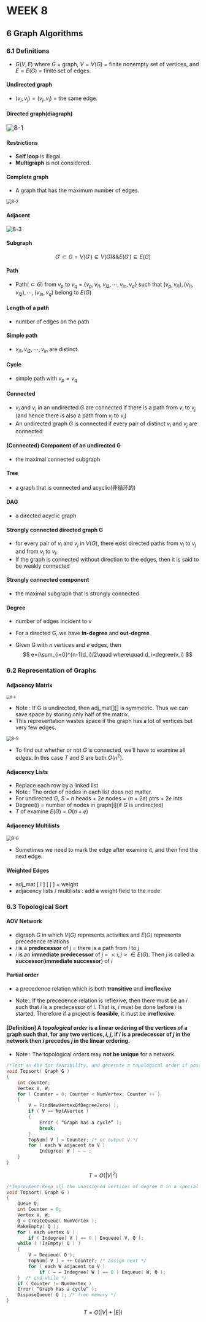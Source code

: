 # WEEK 8

## 6 Graph Algorithms

### 6.1 Definitions

- $G( V, E )$ where $G$ = graph, $V = V( G )$ = finite nonempty set of vertices, and $E = E( G )$ = finite set of edges.

#### Undirected graph 

- $( v_i , v_j ) = ( v_j , v_i )$ = the same edge.

#### Directed graph(diagraph)

<img src="picture/8-1.png" alt="8-1" style="zoom:120%;" />

#### Restrictions

- **Self loop** is illegal.
- **Multigraph** is not considered.

#### Complete graph

- A graph that has the maximum number of edges.

<img src="picture/8-2.png" alt="8-2" style="zoom: 80%;" />

#### Adjacent

![8-3](picture/8-3.png)

#### Subgraph

$$
G'\subset G=V(G')\subseteq V(G) \&\& E(G')\subseteq E(G)
$$

#### Path

- Path($\subset G$) from $v_p$ to $v_q$ = $\{v_p,v_{i1},v_{i2},\cdots,v_{in},v_q\}$ such that $(v_p,v_{i1}),(v_{i1},v_{i2}),\cdots,(v_{in},v_q)$ belong to $E(G)$

#### Length of a path

- number of edges on the path

#### Simple path

- $v_{i1},v_{i2},\cdots,v_{in}$ are distinct.

#### Cycle

- simple path with $v_p=v_q$

#### Connected

- $v_i$ and $v_j$ in an undirected $G$ are connected if there is a path from $v_i$ to $v_j$ (and hence there is also a path from $v_j$ to $v_i$)
- An undirected graph $G$ is connected if every pair of distinct $v_i$ and $v_j$ are connected

#### (Connected) Component of an undirected G

- the maximal connected subgraph

#### Tree

- a graph that is connected and acyclic(非循环的)

#### DAG

- a directed acyclic graph

#### Strongly connected directed graph G

- for every pair of $v_i$ and $v_j$ in $V( G )$, there exist directed paths from $v_i$ to $v_j$ and from $v_j$ to $v_i$.  
- If the graph is connected without direction to the edges, then it is said to be weakly connected

#### Strongly connected component

- the maximal subgraph that is strongly connected

#### Degree

- number of edges incident to v

- For a directed G, we have **in-degree** and **out-degree**.

- Given G with $n$ vertices and $e$ edges, then
  $$
  e=(\sum_{i=0}^{n-1}d_i)/2\quad where\quad d_i=degree(v_i)
  $$
  

### 6.2 Representation of Graphs

#### Adjacency Matrix

<img src="picture/8-4.png" alt="8-4" style="zoom:60%;" />

- Note : If G is undirected, then adj_mat[]\[] is symmetric. Thus we can save space by storing only half of the matrix.
- This representation wastes space if the graph has a lot of vertices but very few edges.

<img src="picture/8-5.png" alt="8-5" style="zoom:80%;" />

- To find out whether or not $G$ is connected, we’ll have to examine all edges. In this case $T$ and $S$ are both $O( n^2 )$.

#### Adjacency Lists

- Replace each row by a linked list
- Note : The order of nodes in each list does not matter.
- For undirected $G$, $S$ = $n$ heads + $2e$ nodes  = $(n+2e)$ ptrs + $2e$ ints
- Degree(i) = number of nodes in graph[i]\(if $G$ is undirected)
- $T$ of examine $E(G)$ = $O(n+e)$

#### Adjacency Multilists

<img src="picture/8-6.png" alt="8-6" style="zoom:80%;" />

- Sometimes we need to mark the edge after examine it, and then find the next edge.

#### Weighted Edges

- adj_mat [ i ] [ j ] = weight
- adjacency lists / multilists :  add a weight field to the node

### 6.3 Topological Sort

#### AOV Network

- digraph $G$ in which $V( G )$ represents activities and $E( G )$ represents precedence relations 
- $i$  is a **predecessor** of $j$ = there is a path from $i$  to $j$
- $i$  is an **immediate predecessor** of  $j$ = $< i,  j > \in E( G )$. Then $j$ is called a **successor**(**immediate successor**) of $i$

#### Partial order

- a precedence relation which is both **transitive** and **irreflexive** 

- Note : If the precedence relation is reflexive, then there must be an $i$ such that $i$ is a predecessor of $i$.  That is, $i$ must be done before $i$ is started. Therefore if a project is **feasible**, it must be **irreflexive**.

#### [Definition] A *topological order* is a linear ordering  of the vertices of a graph such that, for any two vertices, $i$, $j$, if $i$ is a predecessor of $j$ in the network then $i$ precedes $j$ in the linear ordering.

- Note : The topological orders may **not be unique** for a  network.

```c
/*Test an AOV for feasibility, and generate a topological order if possible.*/
void Topsort( Graph G )
{   
	int Counter;
    Vertex V, W;
    for ( Counter = 0; Counter < NumVertex; Counter ++ ) 
    {
		V = FindNewVertexOfDegreeZero( );
		if ( V == NotAVertex ) 
        {
	    	Error ( “Graph has a cycle” );   
            break;  
        }
		TopNum[ V ] = Counter; /* or output V */
		for ( each W adjacent to V )
	    	Indegree[ W ] – – ;
    }
}
```

$$
T=O(|V|^2)
$$

```c
/*Improvment:Keep all the unassigned vertices of degree 0 in a special box (queue or stack).*/
void Topsort( Graph G )
{   
	Queue Q;
    int Counter = 0;
    Vertex V, W;
    Q = CreateQueue( NumVertex );  
    MakeEmpty( Q );
    for ( each vertex V )
		if ( Indegree[ V ] == 0 ) Enqueue( V, Q );
    while ( !IsEmpty( Q ) ) 
    {
		V = Dequeue( Q );
		TopNum[ V ] = ++ Counter; /* assign next */
		for ( each W adjacent to V )
	    	if ( – – Indegree[ W ] == 0 ) Enqueue( W, Q );
    }  /* end-while */
    if ( Counter != NumVertex )
	Error( “Graph has a cycle” );
    DisposeQueue( Q ); /* free memory */
}
```

$$
T=O(|V|+|E|)
$$